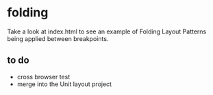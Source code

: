folding
=======

Take a look at index.html to see an example of Folding Layout Patterns being applied between breakpoints.

to do
-----
* cross browser test
* merge into the Unit layout project